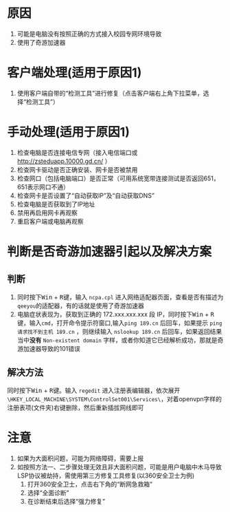 <!-- TITLE: 故障 101 网络不通 -->
<!-- SUBTITLE: 本错误属于天翼校园客户端错误 -->

# 原因

1. 可能是电脑没有按照正确的方式接入校园专网环境导致
2. 使用了奇游加速器

# 客户端处理(适用于原因1)

1. 使用客户端自带的“检测工具”进行修复（点击客户端右上角下拉菜单，选择“检测工具”）


# 手动处理(适用于原因1)

1. 检查电脑是否连接电信专网（接入电信端口或 http://zsteduapp.10000.gd.cn/ ）
2. 检查网卡驱动是否正确安装、网卡是否被禁用
3. 检查网口（包括电脑端口）是否正常（可用系统宽带连接测试是否返回651，651表示网口不通）
4. 检查网卡是否设置了“自动获取IP”及“自动获取DNS”
5. 检查电脑是否获取到了IP地址
6. 禁用再启用网卡再观察
7. 重启客户端或电脑再观察

# 判断是否奇游加速器引起以及解决方案
## 判断

1. 同时按下<kbd>Win</kbd> + <kbd>R</kbd>键，输入 `ncpa.cpl` 进入网络适配器页面，查看是否有描述为`qeeyou`的适配器，有的话就是使用了奇游加速器
2. 电脑症状表现为，获取到正确的 172.xxx.xxx.xxx 段 IP，同时按下<kbd>Win</kbd> + <kbd>R</kbd>键，输入`cmd`，打开命令提示符窗口,输入`ping 189.cn` 后回车，如果提示 `ping 请求找不到主机 189.cn` ，则继续输入 `nslookup 189.cn` 后回车，如果返回结果当中**没有** `Non-existent domain` 字样，或者你知道它已经解析成功，那就是奇游加速器导致的101错误

## 解决方法

同时按下<kbd>Win</kbd> + <kbd>R</kbd>键。输入 `regedit` 进入注册表编辑器，依次展开 `\HKEY_LOCAL_MACHINE\SYSTEM\ControlSet001\Services\`，对着openvpn字样的注册表项(文件夹)右键删除，然后重新插拔网线即可

# 注意

1. 如果为大面积问题，可能为网络障碍，需要上报
2. 如按照方法一、二步骤处理无效且非大面积问题，可能是用户电脑中木马导致LSP协议被劫持，需使用第三方修复工具修复(以360安全卫士为例)
   1. 打开360安全卫士，点击右下角的“断网急救箱”
   2. 选择“全面诊断”
   3. 在诊断结束后选择“强力修复”
